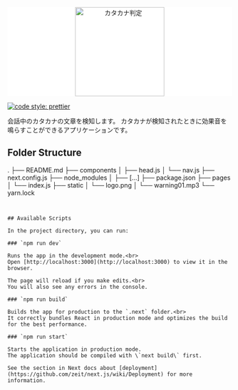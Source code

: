 <p align="center" style="background-color: white">
  <a href="https://bragging-detector.vercel.app/">
    <img src="https://bragging-detector.vercel.app/static/logo.png" height="200px" alt="カタカナ判定" />
  </a>
</p>

[![code style: prettier](https://img.shields.io/badge/code_style-prettier-ff69b4.svg?style=flat-square)](https://github.com/prettier/prettier)

会話中のカタカナの文章を検知します。
カタカナが検知されたときに効果音を鳴らすことができるアプリケーションです。

## Folder Structure
.
├── README.md
├── components
│   ├── head.js
│   └── nav.js
├── next.config.js
├── node_modules
│   ├── [...]
├── package.json
├── pages
│   └── index.js
├── static
│   └── logo.png
│   └── warning01.mp3
└── yarn.lock
```


## Available Scripts

In the project directory, you can run:

### `npm run dev`

Runs the app in the development mode.<br>
Open [http://localhost:3000](http://localhost:3000) to view it in the browser.

The page will reload if you make edits.<br>
You will also see any errors in the console.

### `npm run build`

Builds the app for production to the `.next` folder.<br>
It correctly bundles React in production mode and optimizes the build for the best performance.

### `npm run start`

Starts the application in production mode.
The application should be compiled with \`next build\` first.

See the section in Next docs about [deployment](https://github.com/zeit/next.js/wiki/Deployment) for more information.
